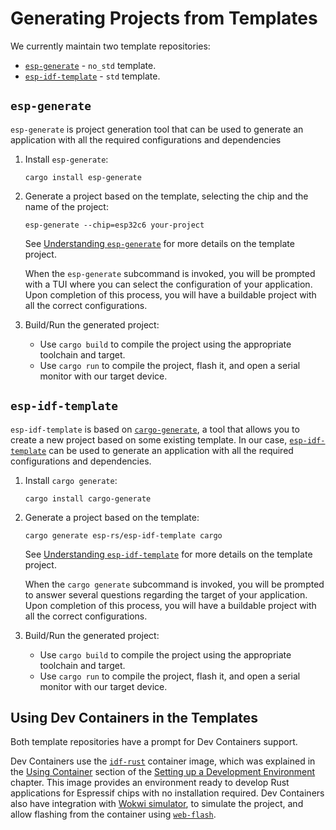 # Generating Projects from Templates

We currently maintain two template repositories:
- [`esp-generate`][esp-generate] - `no_std` template.
- [`esp-idf-template`][esp-idf-template] - `std` template.


## `esp-generate`

`esp-generate` is project generation tool that can be used to generate an application with all the required configurations and dependencies

1. Install `esp-generate`:
    ```shell
    cargo install esp-generate
    ```
2. Generate a project based on the template, selecting the chip and the name of the project:
    ```shell
    esp-generate --chip=esp32c6 your-project
    ```
    See [Understanding `esp-generate`][understanding-esp-generate] for more details on the template project.

    When the `esp-generate` subcommand is invoked, you will be prompted with a TUI where you can select the configuration of your application. Upon completion of this process, you will have a buildable project with all the correct configurations.

3. Build/Run the generated project:
   - Use `cargo build` to compile the project using the appropriate toolchain and target.
   - Use `cargo run` to compile the project, flash it, and open a serial monitor with our target device.

[esp-generate]: https://github.com/esp-rs/esp-generate
[understanding-esp-generate]: ./esp-generate.md

## `esp-idf-template`

`esp-idf-template` is based on [`cargo-generate`][cargo-generate], a tool that allows you to create a new project based on some existing template. In our case, [`esp-idf-template`][esp-idf-template] can be used to generate an application with all the required configurations and dependencies.

1. Install `cargo generate`:
    ```shell
    cargo install cargo-generate
    ```
2. Generate a project based on the template:
    ```shell
    cargo generate esp-rs/esp-idf-template cargo
    ```
    See [Understanding `esp-idf-template`][understanding-esp-idf-template] for more details on the template project.

    When the `cargo generate` subcommand is invoked, you will be prompted to answer several questions regarding the target of your application. Upon completion of this process, you will have a buildable project with all the correct configurations.

3. Build/Run the generated project:
   - Use `cargo build` to compile the project using the appropriate toolchain and target.
   - Use `cargo run` to compile the project, flash it, and open a serial monitor with our target device.

[cargo-generate]: https://github.com/cargo-generate/cargo-generate
[esp-idf-template]: https://github.com/esp-rs/esp-idf-template
[understanding-esp-idf-template]: ./esp-idf-template.md

## Using Dev Containers in the Templates

Both template repositories have a prompt for Dev Containers support.

Dev Containers use the [`idf-rust`][idf-rust] container image, which was explained in the [Using Container][using-container] section of the [Setting up a Development Environment][setting-env] chapter. This image provides an environment ready to develop Rust applications for Espressif chips with no installation required. Dev Containers also have integration with [Wokwi simulator][wokwi], to simulate the project, and allow flashing from the container using [`web-flash`][web-flash].

[idf-rust]: https://hub.docker.com/r/espressif/idf-rust/tags
[using-container]: ../../installation/using-containers.md
[wokwi]: https://wokwi.com/
[web-flash]: https://github.com/bjoernQ/esp-web-flash-server
[setting-env]: ../../installation/index.md
